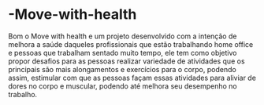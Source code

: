# -Move-with-health
Bom o Move with health e um projeto desenvolvido com a intenção de melhora a saúde daqueles profissionais que estão trabalhando home office e pessoas que trabalham sentado muito tempo, ele tem como objetivo propor desafios para as pessoas realizar variedade de atividades que os principais são mais alongamentos e exercícios para o corpo, podendo assim, estimular com que as pessoas façam essas atividades para aliviar de dores no corpo e muscular, podendo até melhora seu desempenho no trabalho.
